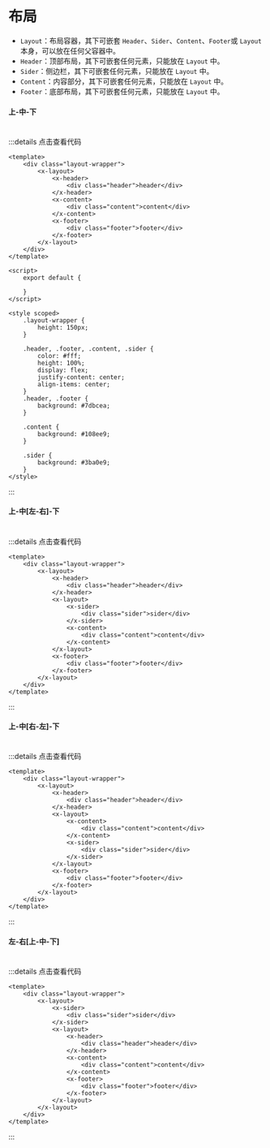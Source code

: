 # 布局 

- `Layout`：布局容器，其下可嵌套 `Header`、`Sider`、`Content`、`Footer`或 `Layout` 本身，可以放在任何父容器中。
- `Header`：顶部布局，其下可嵌套任何元素，只能放在 `Layout` 中。
- `Sider`：侧边栏，其下可嵌套任何元素，只能放在 `Layout` 中。
- `Content`：内容部分，其下可嵌套任何元素，只能放在 `Layout` 中。
- `Footer`：底部布局，其下可嵌套任何元素，只能放在 `Layout` 中。

#### 上-中-下
#
<layout1 />

:::details 点击查看代码
```vue
<template>
    <div class="layout-wrapper">
        <x-layout>
            <x-header>
                <div class="header">header</div>
            </x-header>
            <x-content>
                <div class="content">content</div>
            </x-content>
            <x-footer>
                <div class="footer">footer</div>
            </x-footer>
        </x-layout>
    </div>
</template>

<script>
    export default {

    }
</script>

<style scoped>
    .layout-wrapper {
        height: 150px;
    }
    
    .header, .footer, .content, .sider {
        color: #fff;
        height: 100%;
        display: flex;
        justify-content: center;
        align-items: center;
    }
    .header, .footer {
        background: #7dbcea;
    }
    
    .content {
        background: #108ee9;
    }
    
    .sider {
        background: #3ba0e9;
    }
</style>
```
:::

#### 上-中[左-右]-下
#
<layout2 />

:::details 点击查看代码
```vue
<template>
    <div class="layout-wrapper">
        <x-layout>
            <x-header>
                <div class="header">header</div>
            </x-header>
            <x-layout>
                <x-sider>
                    <div class="sider">sider</div>
                </x-sider>
                <x-content>
                    <div class="content">content</div>
                </x-content>
            </x-layout>
            <x-footer>
                <div class="footer">footer</div>
            </x-footer>
        </x-layout>
    </div>
</template>
```
:::

#### 上-中[右-左]-下
#
<layout3 />

:::details 点击查看代码
```vue
<template>
    <div class="layout-wrapper">
        <x-layout>
            <x-header>
                <div class="header">header</div>
            </x-header>
            <x-layout>
                <x-content>
                    <div class="content">content</div>
                </x-content>
                <x-sider>
                    <div class="sider">sider</div>
                </x-sider>
            </x-layout>
            <x-footer>
                <div class="footer">footer</div>
            </x-footer>
        </x-layout>
    </div>
</template>
```
:::

#### 左-右[上-中-下]
#

<layout4 />

:::details 点击查看代码
```vue
<template>
    <div class="layout-wrapper">
        <x-layout>
            <x-sider>
                <div class="sider">sider</div>
            </x-sider>
            <x-layout>
                <x-header>
                    <div class="header">header</div>
                </x-header>
                <x-content>
                    <div class="content">content</div>
                </x-content>
                <x-footer>
                    <div class="footer">footer</div>
                </x-footer>
            </x-layout>
        </x-layout>
    </div>
</template>
```
:::